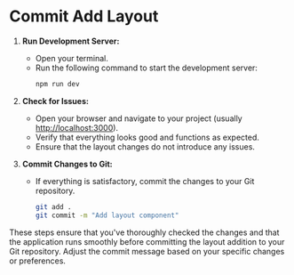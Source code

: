 # Commit Add Layout

1. **Run Development Server:**

   - Open your terminal.
   - Run the following command to start the development server:
     ```bash
     npm run dev
     ```

2. **Check for Issues:**

   - Open your browser and navigate to your project (usually [http://localhost:3000](http://localhost:3000)).
   - Verify that everything looks good and functions as expected.
   - Ensure that the layout changes do not introduce any issues.

3. **Commit Changes to Git:**
   - If everything is satisfactory, commit the changes to your Git repository.
     ```bash
     git add .
     git commit -m "Add layout component"
     ```

These steps ensure that you've thoroughly checked the changes and that the application runs smoothly before committing the layout addition to your Git repository. Adjust the commit message based on your specific changes or preferences.
